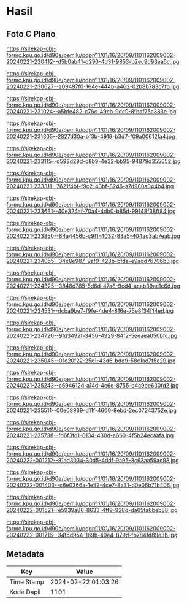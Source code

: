 # Hasil

## Foto C Plano

https://sirekap-obj-formc.kpu.go.id/d90e/pemilu/pdpr/11/01/16/20/09/1101162009002-20240221-230412--d5b0ab41-d290-4d31-9853-b2ec9d93ea5c.jpg

https://sirekap-obj-formc.kpu.go.id/d90e/pemilu/pdpr/11/01/16/20/09/1101162009002-20240221-230627--a09497f0-164e-444b-a462-02b8b783c7fb.jpg

https://sirekap-obj-formc.kpu.go.id/d90e/pemilu/pdpr/11/01/16/20/09/1101162009002-20240221-231024--a5bfe482-c76c-49cb-9dc0-8fbaf75a383e.jpg

https://sirekap-obj-formc.kpu.go.id/d90e/pemilu/pdpr/11/01/16/20/09/1101162009002-20240221-231305--2827d30a-bf3b-4919-b3d7-f09a00612fa4.jpg

https://sirekap-obj-formc.kpu.go.id/d90e/pemilu/pdpr/11/01/16/20/09/1101162009002-20240221-233115--d593d29d-c8b9-4e32-bb95-94879d355652.jpg

https://sirekap-obj-formc.kpu.go.id/d90e/pemilu/pdpr/11/01/16/20/09/1101162009002-20240221-233311--7621f4bf-f9c2-43bf-8246-a7d980a044b4.jpg

https://sirekap-obj-formc.kpu.go.id/d90e/pemilu/pdpr/11/01/16/20/09/1101162009002-20240221-233631--40e324af-70a4-4db0-b85d-99148f38ff84.jpg

https://sirekap-obj-formc.kpu.go.id/d90e/pemilu/pdpr/11/01/16/20/09/1101162009002-20240221-233850--84a4456b-c9f1-4032-83a5-404ad3ab7eab.jpg

https://sirekap-obj-formc.kpu.go.id/d90e/pemilu/pdpr/11/01/16/20/09/1101162009002-20240221-234055--34c8e987-9af9-428b-bfda-e9add76706b3.jpg

https://sirekap-obj-formc.kpu.go.id/d90e/pemilu/pdpr/11/01/16/20/09/1101162009002-20240221-234325--3848d785-5d6d-47a8-9cd4-acab39ac1e6d.jpg

https://sirekap-obj-formc.kpu.go.id/d90e/pemilu/pdpr/11/01/16/20/09/1101162009002-20240221-234531--dcba9be7-f9fe-4de4-816e-75e8f34f14ed.jpg

https://sirekap-obj-formc.kpu.go.id/d90e/pemilu/pdpr/11/01/16/20/09/1101162009002-20240221-234720--9fd3492f-3450-4929-84f2-5eeaea050bfc.jpg

https://sirekap-obj-formc.kpu.go.id/d90e/pemilu/pdpr/11/01/16/20/09/1101162009002-20240221-235045--01c20f22-25e1-43d6-bdd9-58c1ad7f5c29.jpg

https://sirekap-obj-formc.kpu.go.id/d90e/pemilu/pdpr/11/01/16/20/09/1101162009002-20240221-235243--c694612d-a14d-4c6e-8755-b4a9be630fd2.jpg

https://sirekap-obj-formc.kpu.go.id/d90e/pemilu/pdpr/11/01/16/20/09/1101162009002-20240221-235511--00e08939-d11f-4600-8ebd-2ec07243752e.jpg

https://sirekap-obj-formc.kpu.go.id/d90e/pemilu/pdpr/11/01/16/20/09/1101162009002-20240221-235738--fb6f3fd1-0134-430d-a660-4f5b24ecaafa.jpg

https://sirekap-obj-formc.kpu.go.id/d90e/pemilu/pdpr/11/01/16/20/09/1101162009002-20240222-001212--81ad3034-30d5-4ddf-9a95-3c63aa59ad98.jpg

https://sirekap-obj-formc.kpu.go.id/d90e/pemilu/pdpr/11/01/16/20/09/1101162009002-20240222-001403--c6e0366a-1e52-4ce7-8a31-d0e06b71b406.jpg

https://sirekap-obj-formc.kpu.go.id/d90e/pemilu/pdpr/11/01/16/20/09/1101162009002-20240222-001521--e5939a86-8633-4ff9-928d-da65fa6beb88.jpg

https://sirekap-obj-formc.kpu.go.id/d90e/pemilu/pdpr/11/01/16/20/09/1101162009002-20240222-001716--34f5d954-169b-40e4-879d-fb784fd89e3b.jpg


## Metadata

| Key        | Value               |
| ---------- | ------------------- |
| Time Stamp | 2024-02-22 01:03:26 |
| Kode Dapil | 1101                |



